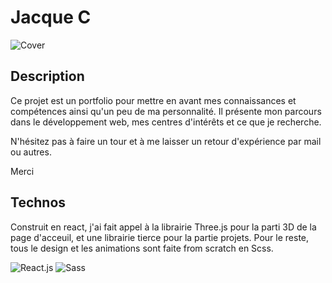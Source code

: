 # Jacque C

![Cover]()

## Description

Ce projet est un portfolio pour mettre en avant mes connaissances et compétences ainsi qu'un peu de ma personnalité.
Il présente mon parcours dans le développement web, mes centres d'intérêts et ce que je recherche.

N'hésitez pas à faire un tour et à me laisser un retour d'expérience par mail ou autres.

Merci

## Technos

Construit en react, j'ai fait appel à la librairie Three.js pour la parti 3D de la page d'acceuil, et une librairie tierce pour la partie projets.
Pour le reste, tous le design et les animations sont faite from scratch en Scss.

![React.js](https://img.shields.io/badge/React-61DAFB?style=for-the-badge&logo=react&logoColor=white)
![Sass](https://img.shields.io/badge/Sass-CC6699?style=for-the-badge&logo=sass&logoColor=white)
